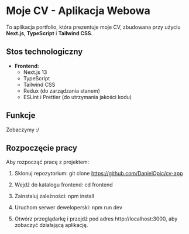 # Moje CV - Aplikacja Webowa

To aplikacja portfolio, która prezentuje moje CV, zbudowana przy użyciu **Next.js**, **TypeScript** i **Tailwind CSS**.

## Stos technologiczny

- **Frontend:**
  - Next.js 13
  - TypeScript
  - Tailwind CSS
  - Redux (do zarządzania stanem)
  - ESLint i Prettier (do utrzymania jakości kodu)

## Funkcje

Zobaczymy :/

## Rozpoczęcie pracy

Aby rozpocząć pracę z projektem:

1. Sklonuj repozytorium:
   git clone https://github.com/DanielOpic/cv-app

2. Wejdź do katalogu frontend:
   cd frontend

3. Zainstaluj zależności:
   npm install

4. Uruchom serwer deweloperski:
   npm run dev

5. Otwórz przeglądarkę i przejdź pod adres http://localhost:3000, aby zobaczyć działającą aplikację.
